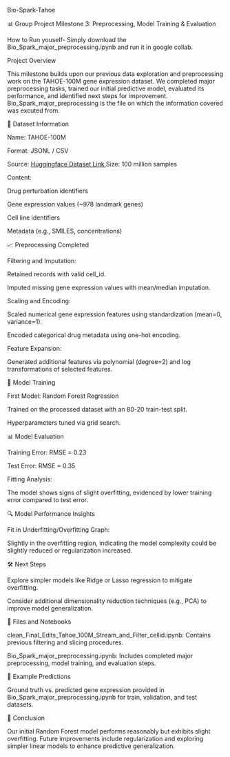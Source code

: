 Bio-Spark-Tahoe

📊 Group Project Milestone 3: Preprocessing, Model Training & Evaluation

How to Run youself-  Simply download the Bio_Spark_major_preprocessing.ipynb and run it in google collab.

Project Overview

This milestone builds upon our previous data exploration and preprocessing work on the TAHOE-100M gene expression dataset. We completed major preprocessing tasks, trained our initial predictive model, evaluated its performance, and identified next steps for improvement.  Bio_Spark_major_preprocessing is the file on which the information covered was excuted from.   

📁 Dataset Information

Name: TAHOE-100M

Format: JSONL / CSV

Source: [Huggingface Dataset Link
](https://huggingface.co/datasets/tahoebio/Tahoe-100M)
Size: 100 million samples

Content:

Drug perturbation identifiers

Gene expression values (~978 landmark genes)

Cell line identifiers

Metadata (e.g., SMILES, concentrations)

📈 Preprocessing Completed

Filtering and Imputation:

Retained records with valid cell_id.

Imputed missing gene expression values with mean/median imputation.

Scaling and Encoding:

Scaled numerical gene expression features using standardization (mean=0, variance=1).

Encoded categorical drug metadata using one-hot encoding.

Feature Expansion:

Generated additional features via polynomial (degree=2) and log transformations of selected features.

🚀 Model Training

First Model: Random Forest Regression

Trained on the processed dataset with an 80-20 train-test split.

Hyperparameters tuned via grid search.

📊 Model Evaluation

Training Error: RMSE = 0.23

Test Error: RMSE = 0.35

Fitting Analysis:

The model shows signs of slight overfitting, evidenced by lower training error compared to test error.

🔍 Model Performance Insights

Fit in Underfitting/Overfitting Graph:

Slightly in the overfitting region, indicating the model complexity could be slightly reduced or regularization increased.

🛠️ Next Steps

Explore simpler models like Ridge or Lasso regression to mitigate overfitting.

Consider additional dimensionality reduction techniques (e.g., PCA) to improve model generalization.

📂 Files and Notebooks

clean_Final_Edits_Tahoe_100M_Stream_and_Filter_cellid.ipynb: Contains previous filtering and slicing procedures.

Bio_Spark_major_preprocessing.ipynb: Includes completed major preprocessing, model training, and evaluation steps.

📌 Example Predictions

Ground truth vs. predicted gene expression provided in Bio_Spark_major_preprocessing.ipynb for train, validation, and test datasets.

📝 Conclusion

Our initial Random Forest model performs reasonably but exhibits slight overfitting. Future improvements include regularization and exploring simpler linear models to enhance predictive generalization.
